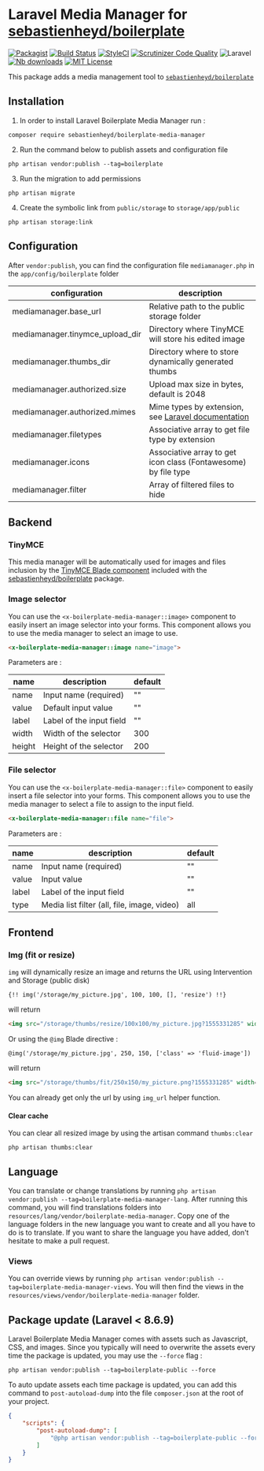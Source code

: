 # Laravel Media Manager for [sebastienheyd/boilerplate](https://github.com/sebastienheyd/boilerplate)

[![Packagist](https://img.shields.io/packagist/v/sebastienheyd/boilerplate-media-manager.svg?style=flat-square)](https://packagist.org/packages/sebastienheyd/boilerplate-media-manager)
[![Build Status](https://scrutinizer-ci.com/g/sebastienheyd/boilerplate-media-manager/badges/build.png?b=master)](https://scrutinizer-ci.com/g/sebastienheyd/boilerplate-media-manager/build-status/master)
[![StyleCI](https://github.styleci.io/repos/170482496/shield?branch=master)](https://github.styleci.io/repos/170482496)
[![Scrutinizer Code Quality](https://scrutinizer-ci.com/g/sebastienheyd/boilerplate-media-manager/badges/quality-score.png?b=master)](https://scrutinizer-ci.com/g/sebastienheyd/boilerplate-media-manager/?branch=master)
![Laravel](https://img.shields.io/badge/Laravel-6.x%20→%208.x-green?logo=Laravel&style=flat-square)
[![Nb downloads](https://img.shields.io/packagist/dt/sebastienheyd/boilerplate-media-manager.svg?style=flat-square)](https://packagist.org/packages/sebastienheyd/boilerplate-media-manager)
[![MIT License](https://img.shields.io/github/license/sebastienheyd/boilerplate-media-manager.svg?style=flat-square)](license.md)

This package adds a media management tool to [`sebastienheyd/boilerplate`](https://github.com/sebastienheyd/boilerplate)

## Installation

1. In order to install Laravel Boilerplate Media Manager run :

```
composer require sebastienheyd/boilerplate-media-manager
```

2. Run the command below to publish assets and configuration file

```
php artisan vendor:publish --tag=boilerplate
```

3. Run the migration to add permissions

```
php artisan migrate
```

4. Create the symbolic link from `public/storage` to `storage/app/public`

```
php artisan storage:link
```

## Configuration

After `vendor:publish`, you can find the configuration file `mediamanager.php` in the `app/config/boilerplate` folder

| configuration | description |
|---|---|
| mediamanager.base_url | Relative path to the public storage folder  |
| mediamanager.tinymce_upload_dir | Directory where TinyMCE will store his edited image  |
| mediamanager.thumbs_dir | Directory where to store dynamically generated thumbs |
| mediamanager.authorized.size | Upload max size in bytes, default is 2048 |
| mediamanager.authorized.mimes | Mime types by extension, see [Laravel documentation](https://laravel.com/docs/5.7/validation#rule-mimes)
| mediamanager.filetypes | Associative array to get file type by extension |
| mediamanager.icons | Associative array to get icon class (Fontawesome) by file type |
| mediamanager.filter | Array of filtered files to hide |

## Backend

### TinyMCE

This media manager will be automatically used for images and files inclusion by the [TinyMCE Blade component](https://sebastienheyd.github.io/boilerplate/components/tinymce) included with the [sebastienheyd/boilerplate](https://github.com/sebastienheyd/boilerplate) package.

### Image selector

You can use the `<x-boilerplate-media-manager::image>` component to easily insert an image selector into your forms. 
This component allows you to use the media manager to select an image to use.

```html
<x-boilerplate-media-manager::image name="image">
```

Parameters are :

| name   | description              | default |
|--------|--------------------------|---|
| name   | Input name (required)    | "" |
| value  | Default input value      | "" |
| label  | Label of the input field | "" |
| width  | Width of the selector    | 300 |
| height | Height of the selector   | 200 |

### File selector

You can use the `<x-boilerplate-media-manager::file>` component to easily insert a file selector into your forms. 
This component allows you to use the media manager to select a file to assign to the input field.

```html
<x-boilerplate-media-manager::file name="file">
```

Parameters are :

| name | description | default |
|---|---|--|
| name |  Input name (required) | "" |
| value | Input value | "" |
| label | Label of the input field | "" |
| type | Media list filter (all, file, image, video) | all |

## Frontend

### Img (fit or resize)

`img` will dynamically resize an image and returns the URL using Intervention and Storage (public disk)

```blade
{!! img('/storage/my_picture.jpg', 100, 100, [], 'resize') !!}
```

will return

```html
<img src="/storage/thumbs/resize/100x100/my_picture.jpg?1555331285" width="100" height="100">
```

Or using the `@img` Blade directive :

```blade
@img('/storage/my_picture.jpg', 250, 150, ['class' => 'fluid-image'])
```

will return

```html
<img src="/storage/thumbs/fit/250x150/my_picture.png?1555331285" width="250" height="150" class="fluid-image">
```

You can already get only the url by using `img_url` helper function.

#### Clear cache

You can clear all resized image by using the artisan command `thumbs:clear`

```
php artisan thumbs:clear
```

## Language

You can translate or change translations by running `php artisan vendor:publish --tag=boilerplate-media-manager-lang`.
After running this command, you will find translations folders into `resources/lang/vendor/boilerplate-media-manager`.
Copy one of the language folders in the new language you want to create and all you have to do is to translate. If you
want to share the language you have added, don't hesitate to make a pull request.

### Views

You can override views by running `php artisan vendor:publish --tag=boilerplate-media-manager-views`. You will then find
the views in the `resources/views/vendor/boilerplate-media-manager` folder.

## Package update (Laravel < 8.6.9)

Laravel Boilerplate Media Manager comes with assets such as Javascript, CSS, and images. Since you typically will need to overwrite the assets
every time the package is updated, you may use the ```--force``` flag :

```
php artisan vendor:publish --tag=boilerplate-public --force
```

To auto update assets each time package is updated, you can add this command to `post-autoload-dump` into the 
file `composer.json` at the root of your project.


```json
{
    "scripts": {
        "post-autoload-dump": [
            "@php artisan vendor:publish --tag=boilerplate-public --force -q",
        ]
    }
}
```
